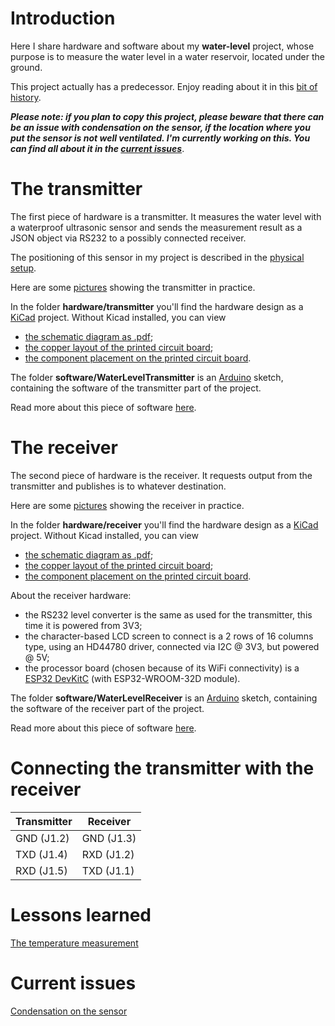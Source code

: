 # Introduction
Here I share hardware and software about my **water-level** project,
whose purpose is to measure the water level in a water reservoir,
located under the ground.

This project actually has a predecessor. Enjoy reading about it in this [bit of history](doc/history.md).

***Please note: if you plan to copy this project, please beware that there can be an issue with
condensation on the sensor, if the location where you put the sensor is not well ventilated.
I'm currently working on this. You can find all about it in the [current issues](#current-issues)***.


# The transmitter
The first piece of hardware is a transmitter.
It measures the water level with a waterproof ultrasonic sensor and sends the measurement result as a JSON object via RS232 to a possibly connected receiver.

The positioning of this sensor in my project is described in the [physical setup](doc/physical.md).

Here are some [pictures](doc/pictures-transmitter.md) showing the transmitter in practice.

In the folder **hardware/transmitter** you'll find the hardware design as a [KiCad](https://www.kicad-pcb.org/) project.
Without Kicad installed, you can view
- [the schematic diagram as .pdf](../master/hardware/transmitter.pdf);
- [the copper layout of the printed circuit board](../master/hardware/transmitter_cu.pdf);
- [the component placement on the printed circuit board](../master/hardware/transmitter_silk.pdf).

The folder **software/WaterLevelTransmitter** is an [Arduino](https://www.arduino.cc/) sketch, containing the software of the transmitter part of the project.

Read more about this piece of software [here](doc/water-level-transmitter-software.md).

# The receiver
The second piece of hardware is the receiver.
It requests output from the transmitter and publishes is to whatever destination.

Here are some [pictures](doc/pictures-receiver.md) showing the receiver in practice.

In the folder **hardware/receiver** you'll find the hardware design as a [KiCad](https://www.kicad-pcb.org/) project.
Without Kicad installed, you can view
- [the schematic diagram as .pdf](../master/hardware/receiver.pdf);
- [the copper layout of the printed circuit board](../master/hardware/receiver_cu.pdf);
- [the component placement on the printed circuit board](../master/hardware/receiver_silk.pdf).

About the receiver hardware:
- the RS232 level converter is the same as used for the transmitter, this time it is powered from 3V3;
- the character-based LCD screen to connect is a 2 rows of 16 columns type, using an HD44780 driver, connected via I2C @ 3V3, but powered @ 5V;
- the processor board (chosen because of its WiFi connectivity) is a [ESP32 DevKitC](https://docs.espressif.com/projects/esp-idf/en/latest/esp32/hw-reference/esp32/get-started-devkitc.html)
 (with ESP32-WROOM-32D module).

The folder **software/WaterLevelReceiver** is an [Arduino](https://www.arduino.cc/) sketch, containing the software of the receiver part of the project.

Read more about this piece of software [here](doc/water-level-receiver-software.md).

# Connecting the transmitter with the receiver

| Transmitter | Receiver   |
| ----------- | ---------- |
| GND (J1.2)  | GND (J1.3) |
| TXD (J1.4)  | RXD (J1.2) |
| RXD (J1.5)  | TXD (J1.1) |

# Lessons learned
[The temperature measurement](doc/ll01.md)

# Current issues
[Condensation on the sensor](doc/ci01.md)


